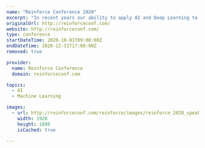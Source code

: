 ```yaml
---
name: "Reinforce Conference 2020"
excerpt: "In recent years our ability to apply AI and Deep Learning to real-world problems and products has increased exponentially. Andrew Ng has famously said that AI is the “New Electricity”."
originalUrl: http://reinforceconf.com/
website: http://reinforceconf.com/
type: conference
startDateTime: 2020-10-01T09:00:00Z
endDateTime: 2020-12-31T17:00:00Z
removed: true

provider:
  name: Reinforce Conference
  domain: reinforceconf.com

topics:
  - AI
  - Machine Learning

images:
  - url: http://reinforceconf.com/reinforce/images/reinforce_2020_speakers_and_logos_group.jpg
    width: 1920
    height: 1080
    isCached: true

---
```


